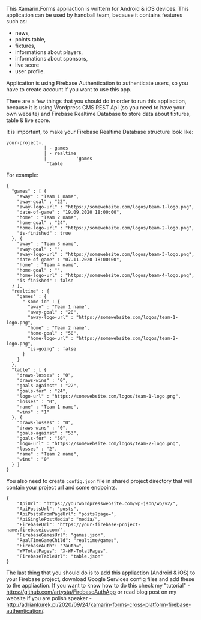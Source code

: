 This Xamarin.Forms appliaction is writtern for Android & iOS devices. This application can be used by handball team, because it contains features such as:
 - news,
 - points table,
 - fixtures,
 - informations about players,
 - informations about sponsors,
 - live score
 - user profile.

Application is using Firebase Authentication to authenticate users, so you have to create account if you want to use this app.

There are a few things that you should do in order to run this appliaction, because it is using Wordpress CMS REST Api (so you need to have your own website) and Firebase Realtime Database to store data about fixtures, table & live score.

It is important, to make your Firebase Realtime Database structure look like:

```
your-project-.
              | - games
              | - realtime
              |           'games
               'table
```

For example:

```
{
  "games" : [ {
    "away" : "Team 1 name",
    "away-goal" : "22",
    "away-logo-url" : "https://somewebsite.com/logos/team-1-logo.png",
    "date-of-game" : "19.09.2020 18:00:00",
    "home" : "Team 2 name",
    "home-goal" : "24",
    "home-logo-url" : "https://somewebsite.com/logos/team-2-logo.png",
    "is-finished" : true
  }, {
    "away" : "Team 3 name",
    "away-goal" : "",
    "away-logo-url" : "https://somewebsite.com/logos/team-3-logo.png",
    "date-of-game" : "07.11.2020 18:00:00",
    "home" : "Team 4 name",
    "home-goal" : "",
    "home-logo-url" : "https://somewebsite.com/logos/team-4-logo.png",
    "is-finished" : false
  } ],
  "realtime" : {
    "games" : {
      "-some-id" : {
        "away" : "Team 1 name",
        "away-goal" : "20",
        "away-logo-url" : "https://somewebsite.com/logos/team-1-logo.png",
        "home" : "Team 2 name",
        "home-goal" : "50",
        "home-logo-url" : "https://somewebsite.com/logos/team-2-logo.png",
        "is-going" : false
      }
    }
  },
  "table" : [ {
    "draws-losses" : "0",
    "draws-wins" : "0",
    "goals-against" : "22",
    "goals-for" : "24",
    "logo-url" : "https://somewebsite.com/logos/team-1-logo.png",
    "losses" : "0",
    "name" : "Team 1 name",
    "wins" : "1"
  }, {
    "draws-losses" : "0",
    "draws-wins" : "0",
    "goals-against" : "53",
    "goals-for" : "50",
    "logo-url" : "https://somewebsite.com/logos/team-2-logo.png",
    "losses" : "2",
    "name" : "Team 2 name",
    "wins" : "0"
  } ]
}
```

You also need to create `config.json` file in shared project directory that will contain your project url and some endpoints.

```
{
	"ApiUrl": "https://yourwordpresswebsite.com/wp-json/wp/v2/",
	"ApiPostsUrl": "posts",
	"ApiPostsFromPageUrl": "posts?page=",
	"ApiSinglePostMedia": "media/",
	"FirebaseUrl": "https://your-firebase-project-name.firebaseio.com/",
	"FirebaseGamesUrl": "games.json",
	"RealTimeGameChild": "realtime/games",
	"FirebaseAuth": "?auth=",
	"WPTotalPages": "X-WP-TotalPages",
	"FirebaseTableUrl": "table.json"
}
```

The last thing that you should do is to add this appliaction (Android & iOS) to your Firebase project, download Google Services config files and add these to the appliaction. If you want to know how to do this check my "tutorial" - https://github.com/artysta/FirebaseAuthApp or read blog post on my website if you are polish speaker - http://adriankurek.pl/2020/09/24/xamarin-forms-cross-platform-firebase-authentication/.
